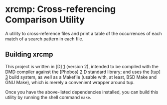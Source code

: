 xrcmp: Cross-referencing Comparison Utility
================================================================================

A utility to cross-reference files and print a table of the occurrences of each
match of a search pattern in each file.


Building xrcmp
--------------------------------------------------------------------------------
This project is written in [D] [1] (version 2), intended to be compiled with
the DMD compiler against the [Phobos] [2] D standard library; and uses the
[tup] [3] build system, as well as a Makefile (usable with, at least, BSD Make
and GNU Make), which is merely a convenient wrapper around tup.

Once you have the above-listed dependencies installed, you can build this
utility by running the shell command `make`.

[1]: <http://dlang.org>
[2]: <http://dlang.org/phobos/>
[3]: <http://gittup.org/tup/>
